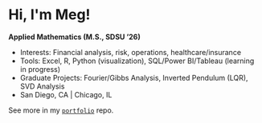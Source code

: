 # Hi, I'm Meg!

**Applied Mathematics (M.S., SDSU ’26)** 


- Interests: Financial analysis, risk, operations, healthcare/insurance
- Tools: Excel, R, Python (visualization), SQL/Power BI/Tableau (learning in progress)
- Graduate Projects: Fourier/Gibbs Analysis, Inverted Pendulum (LQR), SVD Analysis
- San Diego, CA | Chicago, IL

See more in my [`portfolio`](https://github.com/megbucich/portfolio) repo.


